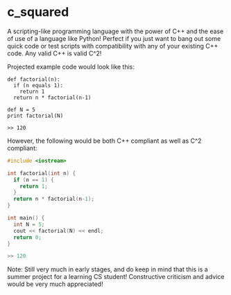 # c_squared
A scripting-like programming language with the power of C++ and the ease of use of a language like Python! Perfect if you 
just want to bang out some quick code or test scripts with compatibility with any of your existing C++ code. Any valid C++ 
is valid C^2!

Projected example code would look like this:

```
def factorial(n):
  if (n equals 1):
    return 1
  return n * factorial(n-1)

def N = 5  
print factorial(N)

>> 120
```

However, the following would be both C++ compliant as well as C^2 compliant:

```c++
#include <iostream>

int factorial(int n) {
  if (n == 1) {
    return 1;
  }
  return n * factorial(n-1);
}

int main() {
  int N = 5;
  cout << factorial(N) << endl;
  return 0;
}

>> 120
```

Note: Still very much in early stages, and do keep in mind that this is a summer project for a learning CS student!
Constructive criticism and advice would be very much appreciated!
